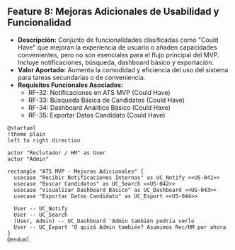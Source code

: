 ## Feature 8: Mejoras Adicionales de Usabilidad y Funcionalidad

* **Descripción:** Conjunto de funcionalidades clasificadas como "Could Have" que mejoran la experiencia de usuario o añaden capacidades convenientes, pero no son esenciales para el flujo principal del MVP. Incluye notificaciones, búsqueda, dashboard básico y exportación.
* **Valor Aportado:** Aumenta la comodidad y eficiencia del uso del sistema para tareas secundarias o de conveniencia.
* **Requisitos Funcionales Asociados:**
    * RF-32: Notificaciones en ATS MVP (Could Have)
    * RF-33: Búsqueda Básica de Candidatos (Could Have)
    * RF-34: Dashboard Analítico Básico (Could Have)
    * RF-35: Exportar Datos Candidato (Could Have)

```plantuml	
@startuml
!theme plain
left to right direction

actor "Reclutador / HM" as User
actor "Admin"

rectangle "ATS MVP - Mejoras Adicionales" {
  usecase "Recibir Notificaciones Internas" as UC_Notify <<US-041>>
  usecase "Buscar Candidatos" as UC_Search <<US-042>>
  usecase "Visualizar Dashboard Básico" as UC_Dashboard <<US-043>>
  usecase "Exportar Datos Candidato" as UC_Export <<US-044>>

  User -- UC_Notify
  User -- UC_Search
  (User, Admin) -- UC_Dashboard 'Admin también podría verlo
  User -- UC_Export 'O quizá Admin también? Asumimos Rec/HM por ahora
}
@enduml
```